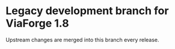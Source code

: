 # Legacy development branch for ViaForge 1.8

Upstream changes are merged into this branch every release.